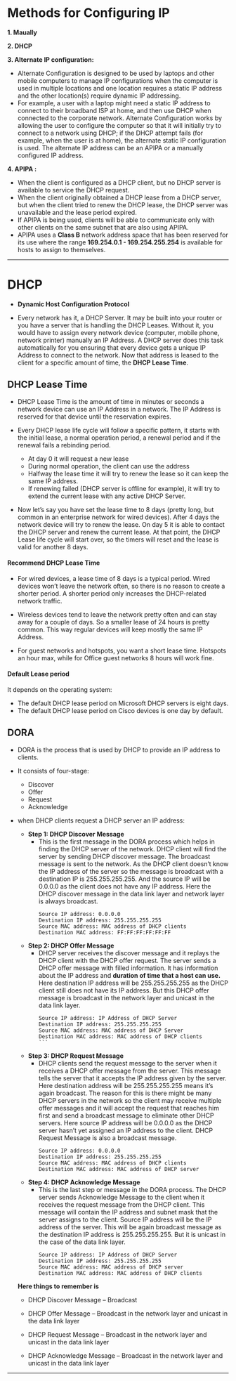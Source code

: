 # Methods for Configuring IP

**1. Maually**

**2. DHCP**

**3. Alternate IP configuration:**

   - Alternate Configuration is designed to be used by laptops and other mobile computers to manage IP configurations when the computer is used in multiple locations and one location requires a static IP address and the other location(s) require dynamic IP addressing.
   - For example, a user with a laptop might need a static IP address to connect to their broadband ISP at home, and then use DHCP when connected to the corporate network. Alternate Configuration works by allowing the user to configure the computer so that it will initially try to connect to a network using DHCP; if the DHCP attempt fails (for example, when the user is at home), the alternate static IP configuration is used. The alternate IP address can be an APIPA or a manually configured IP address.
   
**4. APIPA :**

   - When the client is configured as a DHCP client, but no DHCP server is available to service the DHCP request.
   - When the client originally obtained a DHCP lease from a DHCP server, but when the client tried to renew the DHCP lease, the DHCP server was unavailable and the lease period expired.  
   - If APIPA is being used, clients will be able to communicate only with other clients on the same subnet that are also using APIPA.  
   - APIPA uses a **Class B** network address space that has been reserved for its use where the range **169.254.0.1 - 169.254.255.254** is available for hosts to assign to themselves.

----------------------------------------------------------------------------------

# DHCP

- **Dynamic Host Configuration Protocol** 

- Every network has it, a DHCP Server. It may be built into your router or you have a server that is handling the DHCP Leases. Without it, you would have to assign every network device (computer, mobile phone, network printer) manually an IP Address. A DHCP server does this task automatically for you ensuring that every device gets a unique IP Address to connect to the network. Now that address is leased to the client for a specific amount of time, the **DHCP Lease Time**.

## DHCP Lease Time

- DHCP Lease Time is the amount of time in minutes or seconds a network device can use an IP Address in a network. The IP Address is reserved for that device until the reservation expires.

- Every DHCP lease life cycle will follow a specific pattern, it starts with the initial lease, a normal operation period, a renewal period and if the renewal fails a rebinding period.

    - At day 0 it will request a new lease
    - During normal operation, the client can use the address
    - Halfway the lease time it will try to renew the lease so it can keep the same IP address.
    - If renewing failed (DHCP server is offline for example), it will try to extend the current lease with any active DHCP Server.

- Now let’s say you have set the lease time to 8 days (pretty long, but common in an enterprise network for wired devices). After 4 days the network device will try to renew the lease. On day 5 it is able to contact the DHCP server and renew the current lease. At that point, the DHCP Lease life cycle will start over, so the timers will reset and the lease is valid for another 8 days.


#### Recommend DHCP Lease Time

- For wired devices, a lease time of 8 days is a typical period. Wired devices won’t leave the network often, so there is no reason to create a shorter period. A shorter period only increases the DHCP-related network traffic.

- Wireless devices tend to leave the network pretty often and can stay away for a couple of days. So a smaller lease of 24 hours is pretty common. This way regular devices will keep mostly the same IP Address.

- For guest networks and hotspots, you want a short lease time. Hotspots an hour max, while for Office guest networks 8 hours will work fine.


#### Default Lease period

It depends on the operating system:

- The default DHCP lease period on Microsoft DHCP servers is eight days.
- The default DHCP lease period on Cisco devices is one day by default.

## DORA

- DORA is the process that is used by DHCP to provide an IP address to clients.

- It consists of four-stage:
   - Discover
   - Offer
   - Request
   - Acknowledge

- when DHCP clients request a DHCP server an IP address:
     - **Step 1: DHCP Discover Message**
         - This is the first message in the DORA process which helps in finding the DHCP server of the network. DHCP client will find the server by sending DHCP discover message. The broadcast message is sent to the network. As the DHCP client doesn’t know the IP address of the server so the message is broadcast with a destination IP is 255.255.255.255. And the source IP will be 0.0.0.0 as the client does not have any IP address. Here the DHCP discover message in the data link layer and network layer is always broadcast. 
            ```
            Source IP address: 0.0.0.0  
            Destination IP address: 255.255.255.255
            Source MAC address: MAC address of DHCP clients
            Destination MAC address: FF:FF:FF:FF:FF:FF
            ```
     - **Step 2: DHCP Offer Message**
         - DHCP server receives the discover message and it replays the DHCP client with the DHCP offer request. The server sends a DHCP offer message with filled information. It has information about the IP address and **duration of time that a host can use.** Here destination IP address will be 255.255.255.255 as the DHCP client still does not have its IP address. But this DHCP offer message is broadcast in the network layer and unicast in the data link layer. 
           ````
           Source IP address: IP Address of DHCP Server
           Destination IP address: 255.255.255.255
           Source MAC address: MAC address of DHCP Server
           Destination MAC address: MAC address of DHCP clients
           ```
     - **Step 3: DHCP Request Message**
        - DHCP clients send the request message to the server when it receives a DHCP offer message from the server. This message tells the server that it accepts the IP address given by the server. Here destination address will be 255.255.255.255 means it’s again broadcast. The reason for this is there might be many DHCP servers in the network so the client may receive multiple offer messages and it will accept the request that reaches him first and send a broadcast message to eliminate other DHCP servers. Here source IP address will be 0.0.0.0 as the DHCP server hasn’t yet assigned an IP address to the client. DHCP Request Message is also a broadcast message.
          ```
          Source IP address: 0.0.0.0
          Destination IP address: 255.255.255.255
          Source MAC address: MAC address of DHCP clients
          Destination MAC address: MAC address of DHCP server
          ```
    - **Step 4: DHCP Acknowledge Message**
        - This is the last step or message in the DORA process. The DHCP server sends Acknowledge Message to the client when it receives the request message from the DHCP client. This message will contain the IP address and subnet mask that the server assigns to the client. Source IP address will be the IP address of the server. This will be again broadcast message as the destination IP address is 255.255.255.255. But it is unicast in the case of the data link layer. 
           ```
           Source IP address: IP Address of DHCP Server
           Destination IP address: 255.255.255.255
           Source MAC address: MAC address of DHCP server
           Destination MAC address: MAC address of DHCP clients
           ```
           
   **Here things to remember is** 
      
   - DHCP Discover Message – Broadcast
      
   - DHCP Offer Message – Broadcast in the network layer and unicast in the data link layer
      
   - DHCP Request Message – Broadcast in the network layer and unicast in the data link layer
      
   - DHCP Acknowledge Message – Broadcast in the network layer and unicast in the data link layer

--------------------------------------

